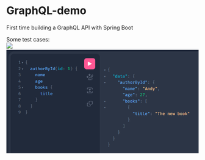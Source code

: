 # GraphQL-demo
First time building a GraphQL API with Spring Boot

Some test cases:<br>
<img src="https://user-images.githubusercontent.com/94710776/224863983-73a5e988-5f03-46c5-bfb3-89561a875535.png">
![img.png](img.png)